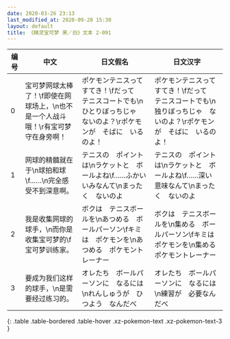 ```yaml
---
date: 2020-03-26 23:13
last_modified_at: 2020-09-28 15:30
layout: default
title: 《精灵宝可梦 黑／白》文本 2-091
---
```

| 编号 | 中文 | 日文假名 | 日文汉字 |
| ---- | ---- | ---- | --- |
| 0 | 宝可梦网球太棒了！\f即使在网球场上，\n也不是一个人战斗哦！\r有宝可梦守在身旁啊！ | ポケモンテニスって　すてき！\fだって　テニスコートでも\nひとりぼっちじゃ　ないのよ？\rポケモンが　そばに　いるのよ！ | ポケモンテニスって　すてき！\fだって　テニスコートでも\n独りぼっちじゃ　ないのよ？\rポケモンが　そばに　いるのよ！ |
| 1 | 网球的精髓就在于\n球拍和球\f……\n完全感受不到深意啊。 | テニスの　ポイントは\nラケットと　ボールよね\f……ふかい　いみなんて\nまったく　ないのよ | テニスの　ポイントは\nラケットと　ボールよね\f……深い　意味なんて\nまったく　ないのよ |
| 2 | 我是收集网球的球手，\n而你是收集宝可梦的\f宝可梦训练家。 | ボクは　テニスボールを\nあつめる　ボールパーソン\fキミは　ポケモンを\nあつめる　ポケモントレーナー | ボクは　テニスボールを\n集める　ボールパーソン\fキミは　ポケモンを\n集める　ポケモントレーナー |
| 3 | 要成为我们这样的球手，\n是需要经过练习的。 | オレたち　ボールパーソンに　なるには\nれんしゅうが　ひつよう　なんだべ | オレたち　ボールパーソンに　なるには\n練習が　必要なんだべ |
{: .table .table-bordered .table-hover .xz-pokemon-text .xz-pokemon-text-3 }